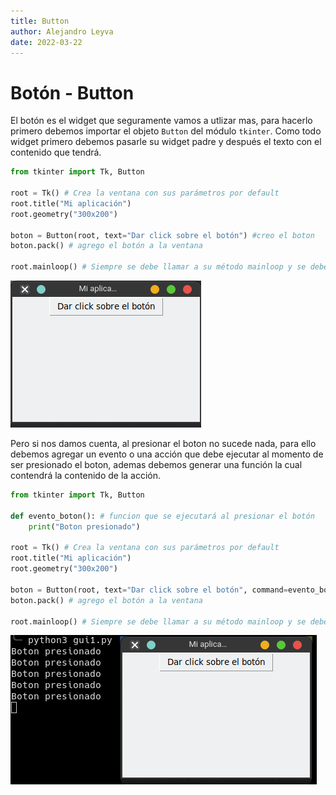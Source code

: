 ```yaml
---
title: Button
author: Alejandro Leyva
date: 2022-03-22
---
```


# Botón - Button

El botón es el widget que seguramente vamos a utlizar mas, para hacerlo primero debemos importar el objeto `Button` del módulo `tkinter`. Como todo widget primero debemos pasarle su widget padre y después el texto con el contenido que tendrá.


```python
from tkinter import Tk, Button

root = Tk() # Crea la ventana con sus parámetros por default
root.title("Mi aplicación")
root.geometry("300x200")

boton = Button(root, text="Dar click sobre el botón") #creo el boton
boton.pack() # agrego el botón a la ventana

root.mainloop() # Siempre se debe llamar a su método mainloop y se debe colocar hasta el final, hace que la ventana se mantenga en ejecución
```

![boton](img/boton.png)

Pero si nos damos cuenta, al presionar el boton no sucede nada, para ello debemos agregar un evento o una acción que debe ejecutar al momento de ser presionado el boton, ademas debemos generar una función la cual contendrá la contenido de la acción.

```python
from tkinter import Tk, Button

def evento_boton(): # funcion que se ejecutará al presionar el botón
    print("Boton presionado")

root = Tk() # Crea la ventana con sus parámetros por default
root.title("Mi aplicación")
root.geometry("300x200")

boton = Button(root, text="Dar click sobre el botón", command=evento_boton) #creo el boton y agrego el evento
boton.pack() # agrego el botón a la ventana

root.mainloop() # Siempre se debe llamar a su método mainloop y se debe colocar hasta el final, hace que la ventana se mantenga en ejecución
```

![evento boton](img/evento_boton.png)